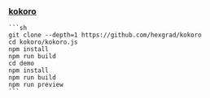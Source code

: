### [kokoro](https://github.com/hexgrad/kokoro)

````{tab} From source [^1]
```sh
git clone --depth=1 https://github.com/hexgrad/kokoro
cd kokoro/kokoro.js
npm install
npm run build
cd demo
npm install
npm run build
npm run preview
```
````

[^1]: [Kokoro Text-to-Speech](https://github.com/hexgrad/kokoro/tree/main/kokoro.js/demo)